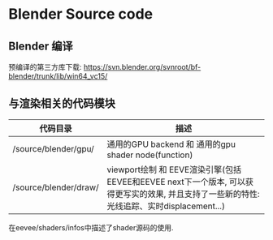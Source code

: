 # Blender Source code
## Blender 编译
预编译的第三方库下载: https://svn.blender.org/svnroot/bf-blender/trunk/lib/win64_vc15/

## 与渲染相关的代码模块

| 代码目录 | 描述 |
| --- | --- |
| /source/blender/gpu/ | 通用的GPU backend 和 通用的gpu shader node(function) |
| /source/blender/draw/	| viewport绘制 和 EEVE渲染引擎(包括EEVEE和EEVEE next下一个版本, 可以获得更写实的效果, 并且支持了一些新的特性: 光线追踪、实时displacement...) |

在eevee/shaders/infos中描述了shader源码的使用.